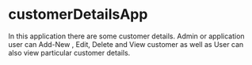 # customerDetailsApp
In this application there are some customer details. Admin or application user can Add-New , Edit, Delete and View customer as well as User can also view particular customer details.
